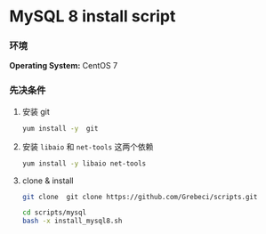 # MySQL 8 install script

### 环境

**Operating System:**  CentOS 7

### 先决条件

1. 安装 git 

    ```bash
    yum install -y  git
    ```

2. 安装 `libaio` 和 `net-tools` 这两个依赖
    
    ```bash
    yum install -y libaio net-tools
    ```

3. clone & install 
    
    ```bash
    git clone  git clone https://github.com/Grebeci/scripts.git

    cd scripts/mysql
    bash -x install_mysql8.sh
    ```

    
